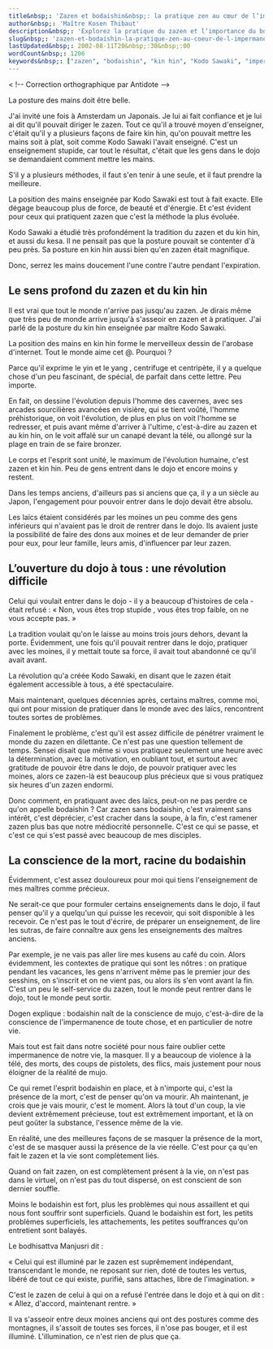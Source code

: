 ```yaml
---
title&nbsp;: 'Zazen et bodaishin&nbsp;: la pratique zen au cœur de l’impermanence'
author&nbsp;: 'Maître Kosen Thibaut'
description&nbsp;: 'Explorez la pratique du zazen et l’importance du bodaishin, le cœur de la conscience de l’impermanence dans la vie et la méditation zen.'
slug&nbsp;: 'zazen-et-bodaishin-la-pratique-zen-au-coeur-de-l-impermanence'
lastUpdated&nbsp;: 2002-08-11T20&nbsp;:30&nbsp;:00
wordCount&nbsp;: 1206
keywords&nbsp;: ["zazen", "bodaishin", "kin hin", "Kodo Sawaki", "impermanence", "mujo", "dojo", "zen et méditation", "bodhisattva", Manjusri", "conscience de la mort"]
---
```


<&nbsp;!-- Correction orthographique par Antidote -->

La posture des mains doit être belle.

J'ai invité une fois à Amsterdam un Japonais. Je lui ai fait confiance et je lui ai dit qu'il pouvait diriger le zazen. Tout ce qu'il a trouvé moyen d'enseigner, c'était qu'il y a plusieurs façons de faire kin hin, qu'on pouvait mettre les mains soit à plat, soit comme Kodo Sawaki l'avait enseigné. C'est un enseignement stupide, car tout le résultat, c'était que les gens dans le dojo se demandaient comment mettre les mains.

S'il y a plusieurs méthodes, il faut s'en tenir à une seule, et il faut prendre la meilleure.

La position des mains enseignée par Kodo Sawaki est tout à fait exacte.
Elle dégage beaucoup plus de force, de beauté et d'énergie. Et c'est évident pour ceux qui pratiquent zazen que c'est la méthode la plus évoluée.

Kodo Sawaki a étudié très profondément la tradition du zazen et du kin hin, et aussi du kesa. Il ne pensait pas que la posture pouvait se contenter d'à peu près. Sa posture en kin hin aussi bien qu'en zazen était magnifique.

Donc, serrez les mains doucement l'une contre l'autre pendant l'expiration.

## Le sens profond du zazen et du kin hin

Il est vrai que tout le monde n'arrive pas jusqu'au zazen. Je dirais même que très peu de monde arrive jusqu'à s'asseoir en zazen et à pratiquer. J'ai parlé de la posture du kin hin enseignée par maître Kodo Sawaki.

La position des mains en kin hin forme le merveilleux dessin de l'arobase d'internet. Tout le monde aime cet @. Pourquoi&nbsp;?

Parce qu'il exprime le yin et le yang , centrifuge et centripète, il y a quelque chose d'un peu fascinant, de spécial, de parfait dans cette lettre. Peu importe.

En fait, on dessine l'évolution depuis l'homme des cavernes, avec ses arcades sourcilières avancées en visière, qui se tient voûté, l'homme préhistorique, on voit l'évolution, de plus en plus on voit l'homme se redresser, et puis avant même d'arriver à l'ultime, c'est-à-dire au zazen et au kin hin, on le voit affalé sur un canapé devant la télé, ou allongé sur la plage en train de se faire bronzer.

Le corps et l'esprit sont unité, le maximum de l'évolution humaine, c'est zazen et kin hin. Peu de gens entrent dans le dojo et encore moins y restent.

Dans les temps anciens, d'ailleurs pas si anciens que ça, il y a un siècle au Japon, l'engagement pour pouvoir entrer dans le dojo devait être absolu.

Les laïcs étaient considérés par les moines un peu comme des gens inférieurs qui n'avaient pas le droit de rentrer dans le dojo. Ils avaient juste la possibilité de faire des dons aux moines et de leur demander de prier pour eux, pour leur famille, leurs amis, d'influencer par leur zazen.

## L’ouverture du dojo à tous&nbsp;: une révolution difficile

Celui qui voulait entrer dans le dojo - il y a beaucoup d'histoires de cela - était refusé&nbsp;: « Non, vous êtes trop stupide , vous êtes trop faible, on ne vous accepte pas. »

La tradition voulait qu'on le laisse au moins trois jours dehors, devant la porte. Évidemment, une fois qu'il pouvait rentrer dans le dojo, pratiquer avec les moines, il y mettait toute sa force, il avait tout abandonné ce qu'il avait avant.

La révolution qu'a créée Kodo Sawaki, en disant que le zazen était également accessible à tous, a été spectaculaire.

Mais maintenant, quelques décennies après, certains maîtres, comme moi, qui ont pour mission de pratiquer dans le monde avec des laïcs, rencontrent toutes sortes de problèmes.

Finalement le problème, c'est qu'il est assez difficile de pénétrer vraiment le monde du zazen en dilettante. Ce n'est pas une question tellement de temps. Sensei disait que même si vous pratiquez seulement une heure avec la détermination, avec la motivation, en oubliant tout, et surtout avec gratitude de pouvoir être dans le dojo, de pouvoir pratiquer avec les moines, alors ce zazen-là est beaucoup plus précieux que si vous pratiquez six heures d'un zazen endormi.

Donc comment, en pratiquant avec des laïcs, peut-on ne pas perdre ce qu'on appelle bodaishin&nbsp;? Car zazen sans bodaishin, c'est vraiment sans intérêt, c'est déprécier, c'est cracher dans la soupe, à la fin, c'est ramener zazen plus bas que notre médiocrité personnelle. C'est ce qui se passe, et c'est ce qui s'est passé avec beaucoup de mes disciples.

## La conscience de la mort, racine du bodaishin

Évidemment, c'est assez douloureux pour moi qui tiens l'enseignement de mes maîtres comme précieux.

Ne serait-ce que pour formuler certains enseignements dans le dojo, il faut penser qu'il y a quelqu'un qui puisse les recevoir, qui soit disponible à les recevoir. Ce n'est pas le tout d'écrire, de préparer un enseignement, de lire les sutras, de faire connaître aux gens les enseignements des maîtres anciens.

Par exemple, je ne vais pas aller lire mes kusens au café du coin. Alors évidemment, les contextes de pratique qui sont les nôtres&nbsp;: on pratique pendant les vacances, les gens n'arrivent même pas le premier jour des sesshins, on s'inscrit et on ne vient pas, ou alors ils s'en vont avant la fin. C'est un peu le self-service du zazen, tout le monde peut rentrer dans le dojo, tout le monde peut sortir.

Dogen explique&nbsp;: bodaishin naît de la conscience de mujo, c'est-à-dire de la conscience de l'impermanence de toute chose, et en particulier de notre vie.

Mais tout est fait dans notre société pour nous faire oublier cette impermanence de notre vie, la masquer. Il y a beaucoup de violence à la télé, des morts, des coups de pistolets, des flics, mais justement pour nous éloigner de la réalité de mujo.

Ce qui remet l'esprit bodaishin en place, et à n'importe qui, c'est la présence de la mort, c'est de penser qu'on va mourir. Ah maintenant, je crois que je vais mourir, c'est le moment. Alors là tout d'un coup, la vie devient extrêmement précieuse, tout est extrêmement important, et là on peut goûter la substance, l'essence même de la vie.

En réalité, une des meilleures façons de se masquer la présence de la mort, c'est de se masquer aussi la présence de la vie réelle. C'est pour ça qu'en fait le zazen et la vie sont complètement liés.

Quand on fait zazen, on est complètement présent à la vie, on n'est pas dans le virtuel, on n'est pas du tout dispersé, on est conscient de son dernier souffle.

Moins le bodaishin est fort, plus les problèmes qui nous assaillent et qui nous font souffrir sont superficiels. Quand le bodaishin est fort, les petits problèmes superficiels, les attachements, les petites souffrances qu'on entretient sont balayés.

Le bodhisattva Manjusri dit&nbsp;:

« Celui qui est illuminé par le zazen est suprêmement indépendant, transcendant le monde, ne reposant sur rien, doté de toutes les vertus, libéré de tout ce qui existe, purifié, sans attaches, libre de l'imagination. »

C'est le zazen de celui à qui on a refusé l'entrée dans le dojo et à qui on dit&nbsp;: « Allez, d'accord, maintenant rentre. »

Il va s'asseoir entre deux moines anciens qui ont des postures comme des montagnes, il s'assoit de toutes ses forces, il n'ose pas bouger, et il est illuminé. L'illumination, ce n'est rien de plus que ça.
